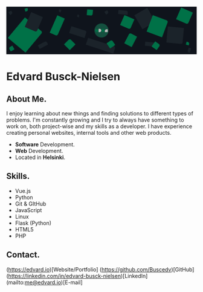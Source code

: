 ![Edvard Busck-Nielsen](BrandBG.png)
# Edvard Busck-Nielsen

## About Me.
I enjoy learning about new things and finding solutions to different types of problems. I'm constantly growing and I try to always have something to work on, both project-wise and my skills as a developer. I have experience creating personal websites, internal tools and other web products.

- **Software** Development.
- **Web** Development.
- Located in **Helsinki**.

## Skills.
- Vue.js
- Python
- Git & GItHub
- JavaScript
- Linux
- Flask (Python)
- HTML5
- PHP

## Contact.
(https://edvard.io)[Website/Portfolio]
(https://github.com/Buscedv)[GitHub]
(https://linkedin.com/in/edvard-busck-nielsen)[LinkedIn]
(mailto:me@edvard.io)[E-mail]
